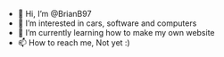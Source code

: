 - 👋 Hi, I’m @BrianB97
- 👀 I’m interested in cars, software and computers
- 🌱 I’m currently learning how to make my own website 
- 📫 How to reach me, Not yet :)

<!---
BrianB97/BrianB97 is a ✨ special ✨ repository because its `README.md` (this file) appears on your GitHub profile.
You can click the Preview link to take a look at your changes.
--->
